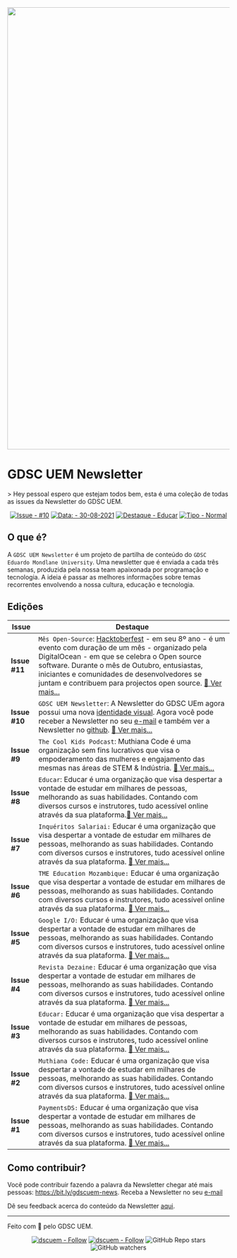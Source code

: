 
  
 <img src="https://user-images.githubusercontent.com/50568515/130362231-2d2f81a1-e3a5-48bf-8923-308ab0ac80eb.png" width="1000px" /> 
  <h1 align="left">
    GDSC UEM Newsletter
  </h1>
> Hey pessoal espero que estejam todos bem, esta é uma coleção de todas as issues da Newsletter do GDSC UEM.

<span align="center">

[![Issue - #10](https://img.shields.io/badge/Issue-%2310-2ea44f)](https://https://github.com/DSC-Eduardo-Mondlane-University/newsletter/tree/main/2021/)
[![Data: - 30-08-2021](https://img.shields.io/badge/Data%3A-30--08--2021-brightgreen)](https://https://github.com/DSC-Eduardo-Mondlane-University/newsletter/tree/main/2021/)
[![Destaque - Educar](https://img.shields.io/badge/Destaque-Educar-yellow)](https://https://github.com/DSC-Eduardo-Mondlane-University/newsletter/tree/main/2021/) [![Tipo  - Normal](https://img.shields.io/badge/Tipo_-Normal-blue)](https://https://github.com/DSC-Eduardo-Mondlane-University/newsletter/tree/main/2021/)

</span>

## O que é?
A `GDSC UEM Newsletter` é um projeto de partilha de conteúdo do `GDSC Eduardo Mondlane University`. Uma newsletter que é enviada a cada três semanas, produzida pela nossa team apaixonada por programação e tecnologia. A ideia é passar as melhores informações sobre temas recorrentes envolvendo a nossa cultura, educação e tecnologia.

## Edições
**Issue**|**Destaque**| 
--------|-----------------
**Issue #11** | `Mês Open-Source`: [Hacktoberfest](https://hacktoberfest.digitalocean.com/) - em seu 8º ano - é um evento com duração de um mês - organizado pela DigitalOcean - em que se celebra o Open source software. Durante o mês de Outubro, entusiastas, iniciantes e comunidades de desenvolvedores se juntam e contribuem para projectos open source. [📎 Ver mais...](https://github.com/gdscuem/newsletter/tree/main/2021/S2/issue-11)
**Issue #10** | `GDSC UEM Newsletter`: A Newsletter do GDSC UEm agora possui uma nova [identidade visual](https://www.instagram.com/gdscuem/). Agora você pode receber a Newsletter no seu [e-mail](https://gmail.us5.list-manage.com/subscribe?u=bbe58c81938691a75a8f6d316&id=710b96e38c) e também ver a Newsletter no [github](https://github.com/DSC-Eduardo-Mondlane-University/newsletter). [📎 Ver mais...](https://github.com/DSC-Eduardo-Mondlane-University/newsletter/tree/main/2021/S2/issue-10)
**Issue #9** | `The Cool Kids Podcast`: Muthiana Code é uma organização sem fins lucrativos que visa o empoderamento das mulheres e engajamento das mesmas nas áreas de STEM & Indústria. [📎 Ver mais...](https://github.com/DSC-Eduardo-Mondlane-University/newsletter/tree/main/2021/S1/issue-9)
**Issue #8**| `Educar`: Educar é uma organização que visa despertar a vontade de estudar em milhares de pessoas, melhorando as suas habilidades. Contando com diversos cursos e instrutores, tudo acessível online através da sua plataforma.[📎 Ver mais...](https://github.com/DSC-Eduardo-Mondlane-University/newsletter/tree/main/2021/S1/issue-8)
**Issue #7** | `Inquéritos Salariai:` Educar é uma organização que visa despertar a vontade de estudar em milhares de pessoas, melhorando as suas habilidades. Contando com diversos cursos e instrutores, tudo acessível online através da sua plataforma. [📎 Ver mais...](https://github.com/DSC-Eduardo-Mondlane-University/newsletter/tree/main/2021/S1/issue-7)
**Issue #6** | `TME Education Mozambique:` Educar é uma organização que visa despertar a vontade de estudar em milhares de pessoas, melhorando as suas habilidades. Contando com diversos cursos e instrutores, tudo acessível online através da sua plataforma.  [📎 Ver mais...](https://github.com/DSC-Eduardo-Mondlane-University/newsletter/tree/main/2021/S1/issue-6)
**Issue #5** | `Google I/O:` Educar é uma organização que visa despertar a vontade de estudar em milhares de pessoas, melhorando as suas habilidades. Contando com diversos cursos e instrutores, tudo acessível online através da sua plataforma. [📎 Ver mais...](https://github.com/DSC-Eduardo-Mondlane-University/newsletter/tree/main/2021/S1/issue-5)
**Issue #4** | `Revista Dezaine:` Educar é uma organização que visa despertar a vontade de estudar em milhares de pessoas, melhorando as suas habilidades. Contando com diversos cursos e instrutores, tudo acessível online através da sua plataforma.  [📎 Ver mais...](https://github.com/DSC-Eduardo-Mondlane-University/newsletter/tree/main/2021/S1/issue-4) 
**Issue #3** | `Educar:` Educar é uma organização que visa despertar a vontade de estudar em milhares de pessoas, melhorando as suas habilidades. Contando com diversos cursos e instrutores, tudo acessível online através da sua plataforma. [📎 Ver mais...](https://github.com/DSC-Eduardo-Mondlane-University/newsletter/tree/main/2021/S1/issue-3)
**Issue #2**| `Muthiana Code:` Educar é uma organização que visa despertar a vontade de estudar em milhares de pessoas, melhorando as suas habilidades. Contando com diversos cursos e instrutores, tudo acessível online através da sua plataforma. [📎 Ver mais...](https://github.com/DSC-Eduardo-Mondlane-University/newsletter/tree/main/2021/S1/issue-2)
**Issue #1** | `PaymentsDS:` Educar é uma organização que visa despertar a vontade de estudar em milhares de pessoas, melhorando as suas habilidades. Contando com diversos cursos e instrutores, tudo acessível online através da sua plataforma. [📎 Ver mais...](https://github.com/DSC-Eduardo-Mondlane-University/newsletter/tree/main/2021/S1/issue-1)
## Como contribuir?
Você pode contribuir fazendo a palavra da Newsletter chegar até mais pessoas: https://bit.ly/gdscuem-news.
Receba a Newsletter no seu [e-mail](https://gmail.us5.list-manage.com/subscribe?u=bbe58c81938691a75a8f6d316&id=710b96e38c) 

Dê seu feedback acerca do conteúdo da Newsletter [aqui](https://bit.ly/dscnewsletter-feedback).

---
Feito com 💙 pelo GDSC UEM.
<p align="center">
  <a href="https://twitter.com/gdscuem"><img src="https://img.shields.io/badge/gdscuem-Follow-1DA1F2?logo=Twitter" alt="dscuem - Follow"></a>
  <a href="https://instagram.com/gdscuem"><img src="https://img.shields.io/badge/gdscuem-Follow-E4405F?logo=Instagram" alt="dscuem - Follow"></a>
  <img alt="GitHub Repo stars" src="https://img.shields.io/github/stars/DSC-Eduardo-Mondlane-University/newsletter?style=social">
  <img alt="GitHub watchers" src="https://img.shields.io/github/watchers/DSC-Eduardo-Mondlane-University/newsletter?style=social">

</p>
